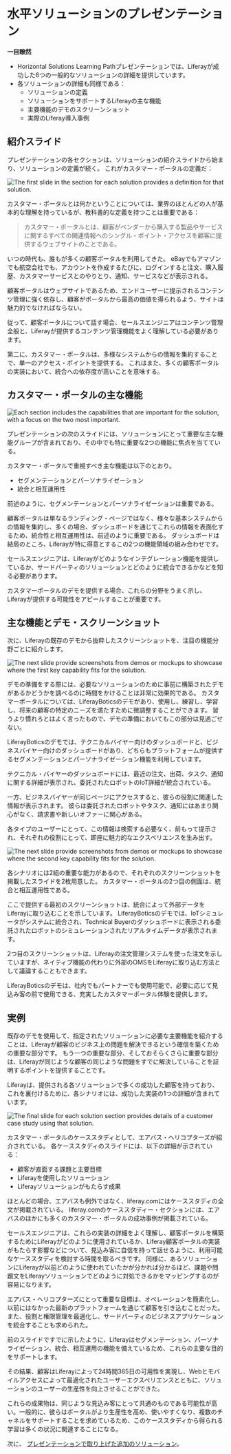 # 水平ソリューションのプレゼンテーション

**一目瞭然**

* Horizontal Solutions Learning Pathプレゼンテーションでは、Liferayが成功した6つの一般的なソリューションの詳細を提供しています。
* 各ソリューションの詳細も同様である：
  * ソリューションの定義
  * ソリューションをサポートするLiferayの主な機能
  * 主要機能のデモのスクリーンショット
  * 実際のLiferay導入事例

## 紹介スライド

プレゼンテーションの各セクションは、ソリューションの紹介スライドから始まり、ソリューションの定義が続く。 これがカスタマー・ポータルの定義だ：

![The first slide in the section for each solution provides a definition for that solution.](./presentation-breakdown/images/01.png)

カスタマー・ポータルとは何かということについては、業界のほとんどの人が基本的な理解を持っているが、教科書的な定義を持つことは重要である：

> カスタマー・ポータルとは、顧客がベンダーから購入する製品やサービスに関するすべての関連情報へのシングル・ポイント・アクセスを顧客に提供するウェブサイトのことである。

いつの時代も、誰もが多くの顧客ポータルを利用してきた。 eBayでもアマゾンでも航空会社でも、アカウントを作成するたびに、ログインすると注文、購入履歴、カスタマーサービスとのやりとり、通知、サービスなどが表示される。

顧客ポータルはウェブサイトであるため、エンドユーザーに提示されるコンテンツ管理に強く依存し、顧客がポータルから最高の価値を得られるよう、サイトは魅力的でなければならない。

従って、顧客ポータルについて話す場合、セールスエンジニアはコンテンツ管理全般と、Liferayが提供するコンテンツ管理機能をよく理解している必要があります。

第二に、カスタマー・ポータルは、多様なシステムからの情報を集約することで、単一のアクセス・ポイントを提供する。 これはまた、多くの顧客ポータルの実装において、統合への依存度が高いことを意味する。

## カスタマー・ポータルの主な機能

![Each section includes the capabilities that are important for the solution, with a focus on the two most important.](./presentation-breakdown/images/02.png)

プレゼンテーションの次のスライドには、ソリューションにとって重要な主な機能グループが含まれており、その中でも特に重要な2つの機能に焦点を当てている。

カスタマー・ポータルで重視すべき主な機能は以下のとおり。

* セグメンテーションとパーソナライゼーション
* 統合と相互運用性

前述のように、セグメンテーションとパーソナライゼーションは重要である。

顧客ポータルは単なるランディング・ページではなく、様々な基本システムからの情報を集約し、多くの場合、ダッシュボードを通じてこれらの情報を表面化するため、統合性と相互運用性は、前述のように重要である。 ダッシュボードは結局のところ、Liferayが特に得意とするこの2つの機能領域の組み合わせです。

セールスエンジニアは、Liferayがどのようなインテグレーション機能を提供しているか、サードパーティのソリューションとどのように統合できるかなどを知る必要があります。

カスタマーポータルのデモを提供する場合、これらの分野をうまく示し、Liferayが提供する可能性をアピールすることが重要です。

## 主な機能とデモ・スクリーンショット

次に、Liferayの既存のデモから抜粋したスクリーンショットを、注目の機能分野ごとに紹介します。

![The next slide provide screenshots from demos or mockups to showcase where the first key capability fits for the solution.](./presentation-breakdown/images/03.png)

デモの準備をする際には、必要なソリューションのために事前に構築されたデモがあるかどうかを調べるのに時間をかけることは非常に効果的である。 カスタマーポータルについては、LiferayBoticsのデモがあり、使用し、練習し、学習し、将来の顧客の特定のニーズを満たすために微調整することができます。 習うより慣れろとはよく言ったもので、デモの準備においてもこの部分は見過ごせない。

LiferayBoticsのデモでは、テクニカルバイヤー向けのダッシュボードと、ビジネスバイヤー向けのダッシュボードがあり、どちらもプラットフォームが提供するセグメンテーションとパーソナライゼーション機能を利用しています。

テクニカル・バイヤーのダッシュボードには、最近の注文、出荷、タスク、通知に関する詳細が表示され、委託されたロボットのIoT詳細が統合されている。

一方、ビジネスバイヤーが同じページにアクセスすると、彼らの役割に関連した情報が表示されます。 彼らは委託されたロボットやタスク、通知にはあまり関心がなく、請求書や新しいオファーに関心がある。

各タイプのユーザーにとって、この情報は検索する必要なく、前もって提示され、それぞれの役割にとって、即座に魅力的なエクスペリエンスを生み出す。

![The next slide provide screenshots from demos or mockups to showcase where the second key capability fits for the solution.](./presentation-breakdown/images/04.png)

各シナリオには2組の重要な能力があるので、それぞれのスクリーンショットを掲載したスライドを2枚用意した。 カスタマー・ポータルの2つ目の側面は、統合と相互運用性である。

ここで提供する最初のスクリーンショットは、統合によって外部データをLiferayに取り込むことを示しています。 LiferayBoticsのデモでは、IoTシミュレータがシステムに統合され、Technical Buyerのダッシュボードに表示される委託されたロボットのシミュレーションされたリアルタイムデータが表示されます。

2つ目のスクリーンショットは、Liferayの注文管理システムを使った注文を示していますが、ネイティブ機能の代わりに外部のOMSをLiferayに取り込む方法として議論することもできます。

LiferayBoticsのデモは、社内でもパートナーでも使用可能で、必要に応じて見込み客の前で使用できる、充実したカスタマーポータル体験を提供します。

## 実例

既存のデモを使用して、指定されたソリューションに必要な主要機能を紹介することは、Liferayが顧客のビジネス上の問題を解決できるという確信を築くための重要な部分です。 もう一つの重要な部分、そしておそらくさらに重要な部分は、Liferayが同じような顧客の同じような問題をすでに解決していることを証明するポイントを提供することです。

Liferayは、提供される各ソリューションで多くの成功した顧客を持っており、これを裏付けるために、各シナリオには、成功した実装の1つの詳細が含まれています。

![The final slide for each solution section provides details of a customer case study using that solution.](./presentation-breakdown/images/05.png)

カスタマー・ポータルのケーススタディとして、エアバス・ヘリコプターズが紹介されている。 各ケーススタディのスライドには、以下の詳細が示されている：

* 顧客が直面する課題と主要目標
* Liferayを使用したソリューション
* Liferayソリューションがもたらす成果

ほとんどの場合、エアバスも例外ではなく、liferay.comにはケーススタディの全文が掲載されている。 liferay.comのケーススタディー・セクションには、エアバスのほかにも多くのカスタマー・ポータルの成功事例が掲載されている。

セールスエンジニアは、これらの実装の詳細をよく理解し、顧客ポータルを構築するためにLiferayがどのように使用されているか、Liferay顧客ポータルの実装がもたらす影響などについて、見込み客に自信を持って話せるように、利用可能なケーススタディを検討する時間を取るべきです。 同様に、あるソリューションにLiferayが以前どのように使われていたかが分かれば分かるほど、課題や問題文をLiferayソリューションでどのように対処できるかをマッピングするのが容易になります。

エアバス・ヘリコプターズにとって重要な目標は、オペレーションを簡素化し、以前にはなかった最新のプラットフォームを通じて顧客を引き込むことだった。 また、役割と権限管理を最適化し、サードパーティのビジネスアプリケーションを統合することも求められた。

前のスライドですでに示したように、Liferayはセグメンテーション、パーソナライゼーション、統合、相互運用の機能を備えているため、これらの主要な目的をサポートします。

その結果、顧客はLiferayによって24時間365日の可用性を実現し、Webとモバイルアクセスによって最適化されたユーザーエクスペリエンスとともに、ソリューションのユーザーの生産性を向上させることができた。

これらの成果物は、同じような見込み客にとって共通のものである可能性が高い。一般的に、彼らはポータルがより生産性を高め、使いやすくなり、複数のチャネルをサポートすることを求めているため、このケーススタディから得られる学習は多くの状況に関連することになる。

次に、 [プレゼンテーションで取り上げた追加のソリューション](./additional-solutions.md)。

